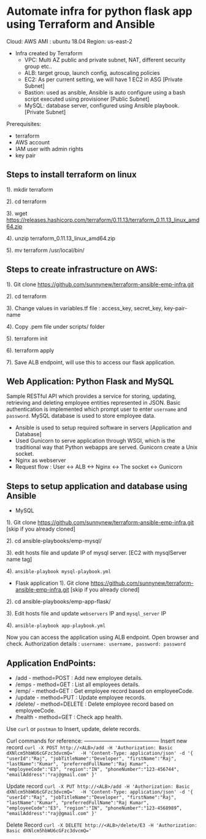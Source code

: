 # Automate infra for python flask app using Terraform and Ansible

Cloud: AWS
AMI : ubuntu 18.04
Region: us-east-2

 - Infra created by Terraform 
	- VPC:  Multi AZ public and private subnet, NAT, different security group etc..
	- ALB: target group, launch config, autoscaling policies
	- EC2: As per current setting, we will have 1 EC2 in ASG [Private Subnet]
	- Bastion: used as ansible, Ansible is auto configure using a bash script executed using provisioner [Public Subnet]
	- MySQL: database server, configured using Ansible playbook. [Private Subnet]

Prerequisites:
  - terraform
  - AWS account
  - IAM user with admin rights
  - key pair

Steps to install terraform on linux
-----------------------------------
1). mkdir terraform

2). cd terraform

3). wget https://releases.hashicorp.com/terraform/0.11.13/terraform_0.11.13_linux_amd64.zip

4). unzip terraform_0.11.13_linux_amd64.zip 

5). mv terraform /usr/local/bin/

Steps to create infrastructure on AWS:
-------------------------------------
1). Git clone https://github.com/sunnynew/terraform-ansible-emp-infra.git

2). cd terraform

3). Change values in variables.tf file : access_key, secret_key, key-pair-name

4). Copy .pem file under scripts/ folder

5). terraform init

6). terraform apply

7). Save ALB endpoint, will use this to access our flask application.


Web Application: Python Flask and MySQL
--------------------------------------
Sample RESTful API which provides a service for storing, updating, retrieving and deleting employee entities represented in JSON. Basic authentication is implemented which prompt user to enter `username` and `password`. MySQL database is used to store employee data.

- Ansible is used to setup required software in servers [Application and Database] 
- Used Gunicorn to serve application through WSGI, which is the traditional way that Python webapps are served. Gunicorn create a Unix socket.
- Nginx as webserver
- Request flow :  User <-> ALB <-> Nginx <-> The socket <-> Gunicorn

Steps to setup application and database using Ansible
-----------------------------------------------------
- MySQL

1). Git clone https://github.com/sunnynew/terraform-ansible-emp-infra.git [skip if you already cloned]

2). cd ansible-playbooks/emp-mysql/

3). edit hosts file and update IP of mysql server. [EC2 with mysqlServer name tag]

4). `ansible-playbook mysql-playbook.yml`

- Flask application
1). Git clone https://github.com/sunnynew/terraform-ansible-emp-infra.git [skip if you already cloned]

2). cd ansible-playbooks/emp-app-flask/

3). Edit hosts file and update `webservers` IP and `mysql_server` IP

4). `ansible-playbook app-playbook.yml`

Now you can access the application using ALB endpoint. Open browser and check. Authorization details :  `username: username, password: password`

Application EndPoints:
----------------------

- /add - method=POST : Add new employee details.
- /emps - method=GET : List all employees details.
- /emp/<id> - method=GET : Get employee record based on employeeCode.
- /update - method=PUT : Update employee records.
- /delete/<id> - method=DELETE : Delete employee record based on employeeCode.
- /health - method=GET : Check app health.
 
Use `curl` or `postman` to Insert, update, delete records.

Curl commands for reference:
——————————————
Insert new record
`curl -X POST http://<ALB>/add -H 'Authorization: Basic dXNlcm5hbWU6cGFzc3dvcmQ='  -H 'Content-Type: application/json' -d '{
	"userId":"Raj",
	"jobTitleName":"Developer",
	"firstName":"Raj",
	"lastName":"Kumar",
	"preferredFullName":"Raj Kumar",
	"employeeCode":"E3",
	"region":"IN",
	"phoneNumber":"123-456744",
	"emailAddress":"raj@gmail.com"
}'`

Update record
`curl -X PUT http://<ALB>/add -H 'Authorization: Basic dXNlcm5hbWU6cGFzc3dvcmQ='  -H 'Content-Type: application/json' -d '{
	"userId":"Raj",
	"jobTitleName":"Developer",
	"firstName":"Raj",
	"lastName":"Kumar",
	"preferredFullName":"Raj Kumar",
	"employeeCode":"E3",
	"region":"IN",
	"phoneNumber":"123-4568989”,
	"emailAddress":"raj@gmail.com"
}'`

Delete Record
`curl -X DELETE http://<ALB>/delete/E3 -H 'Authorization: Basic dXNlcm5hbWU6cGFzc3dvcmQ='`

